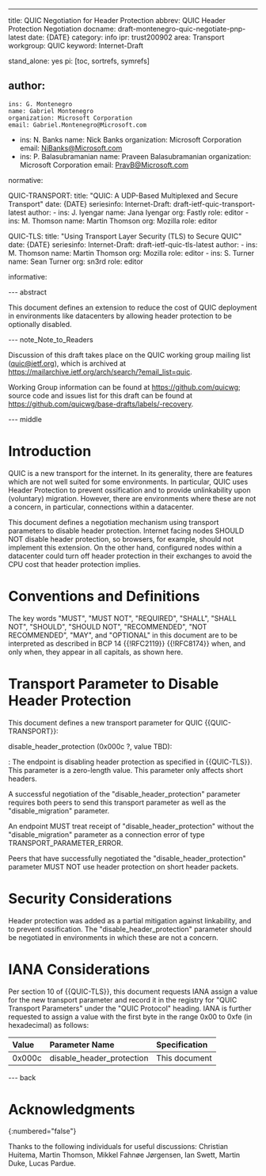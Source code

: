 ---
title: QUIC Negotiation for Header Protection
abbrev: QUIC Header Protection Negotiation
docname: draft-montenegro-quic-negotiate-pnp-latest
date: {DATE}
category: info
ipr: trust200902
area: Transport
workgroup: QUIC
keyword: Internet-Draft

stand_alone: yes
pi: [toc, sortrefs, symrefs]

author:
 -
    ins: G. Montenegro
    name: Gabriel Montenegro
    organization: Microsoft Corporation
    email: Gabriel.Montenegro@Microsoft.com
 -
    ins: N. Banks
    name: Nick Banks
    organization: Microsoft Corporation
    email: NiBanks@Microsoft.com
 -
    ins: P. Balasubramanian
    name: Praveen Balasubramanian
    organization: Microsoft Corporation
    email: PravB@Microsoft.com

normative:

  QUIC-TRANSPORT:
    title: "QUIC: A UDP-Based Multiplexed and Secure Transport"
    date: {DATE}
    seriesinfo:
      Internet-Draft: draft-ietf-quic-transport-latest
    author:
      -
        ins: J. Iyengar
        name: Jana Iyengar
        org: Fastly
        role: editor
      -
        ins: M. Thomson
        name: Martin Thomson
        org: Mozilla
        role: editor

  QUIC-TLS:
    title: "Using Transport Layer Security (TLS) to Secure QUIC"
    date: {DATE}
    seriesinfo:
      Internet-Draft: draft-ietf-quic-tls-latest
    author:
      -
        ins: M. Thomson
        name: Martin Thomson
        org: Mozilla
        role: editor
      -
        ins: S. Turner
        name: Sean Turner
        org: sn3rd
        role: editor


informative:


--- abstract

This document defines an extension to reduce the cost of QUIC deployment in environments like datacenters by 
allowing header protection to be optionally disabled.

--- note_Note_to_Readers

Discussion of this draft takes place on the QUIC working group mailing list
(quic@ietf.org), which is archived at
<https://mailarchive.ietf.org/arch/search/?email_list=quic>.

Working Group information can be found at <https://github.com/quicwg>; source
code and issues list for this draft can be found at
<https://github.com/quicwg/base-drafts/labels/-recovery>.

--- middle

# Introduction

QUIC is a new transport for the internet. In its generality, there are features which are not well suited
for some environments. In particular, QUIC uses Header Protection
to prevent ossification and to provide unlinkability upon (voluntary) migration.
However, there are environments where these are not a concern, in particular,
connections within a datacenter.

This document defines a negotiation mechanism using transport parameters to disable header protection.
Internet facing nodes SHOULD NOT disable header protection, so
browsers, for example, should not implement this extension. On the other hand, configured nodes
within a datacenter could turn off header protection in their exchanges to avoid the CPU cost that header protection implies.

# Conventions and Definitions

The key words "MUST", "MUST NOT", "REQUIRED", "SHALL", "SHALL NOT", "SHOULD",
"SHOULD NOT", "RECOMMENDED", "NOT RECOMMENDED", "MAY", and "OPTIONAL" in this
document are to be interpreted as described in BCP 14 {{!RFC2119}} {{!RFC8174}}
when, and only when, they appear in all capitals, as shown here.

# Transport Parameter to Disable Header Protection

This document defines a new transport parameter for QUIC {{QUIC-TRANSPORT}}:

disable_header_protection (0x000c ?, value TBD):

: The endpoint is disabling header protection as specified in {{QUIC-TLS}}.
  This parameter is a zero-length value. This parameter only affects short headers.

A successful negotiation of the "disable_header_protection" parameter
requires both peers to send this transport parameter as well as the "disable_migration"
parameter.

An endpoint MUST treat receipt of "disable_header_protection" without the
"disable_migration" parameter as a connection error of type TRANSPORT_PARAMETER_ERROR.

Peers that have successfully negotiated the "disable_header_protection" parameter
MUST NOT use header protection on short header packets.

# Security Considerations

Header protection was added as a partial mitigation against linkability, and to prevent ossification.
The "disable_header_protection" parameter should be negotiated in environments in which these are not
a concern.

# IANA Considerations

Per section 10 of {{QUIC-TLS}}, this document requests IANA assign a value for the new transport parameter
and record it in the registry for "QUIC Transport Parameters" under the "QUIC Protocol" heading.
IANA is further requested to assign a value with the first byte in the range 0x00 to 0xfe (in
hexadecimal) as follows:


| Value  | Parameter Name                   | Specification                       |
|:-------|:---------------------------------|:------------------------------------|
| 0x000c | disable_header_protection        | This document                       |


--- back

# Acknowledgments
{:numbered="false"}

Thanks to the following individuals for useful discussions: Christian Huitema, Martin Thomson,
Mikkel Fahnøe Jørgensen, Ian Swett, Martin Duke, Lucas Pardue.
